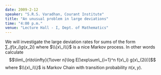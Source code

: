 ```yaml
---
date: 2009-2-12
speaker: "S.R.S. Varadhan, Courant Institute"
title: "An unusual problem in large deviations"
time: "4:00 p.m." 
venue: "Lecture Hall - I, Dept. of Mathematics"
---
```

We will investigate the large deviation rates for sums of the form $\sum\_i f(x\_i) g(x\_{2i})$ where $\\{x\_i\\}$ is a nice Markov process. In other words calculate $$\lim\_{n\to\infty}{1\over n}\log E[\exp\sum\_{i=1}^n f(x\_i) g(x\_{2i})]$$ where $\\{x\_i\\}$ is Markov Chain with transition probability $\pi(x, y)$.
